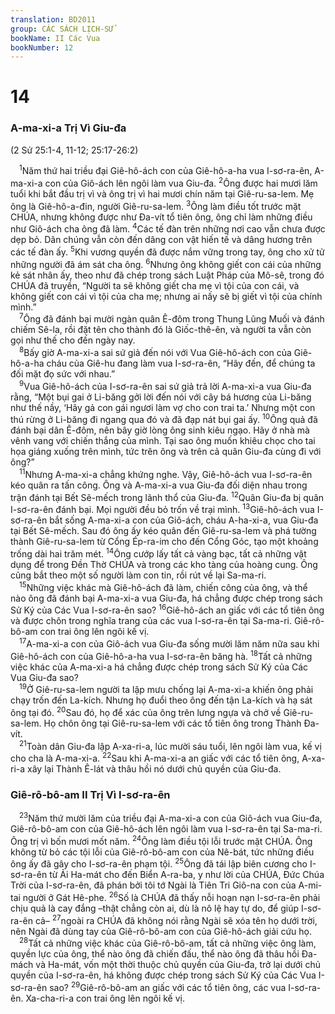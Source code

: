 ```yaml
---
translation: BD2011
group: CÁC SÁCH LỊCH-SỬ
bookName: II Các Vua 
bookNumber: 12
---
```


<div class="title"><h1>14</h1><h3>A-ma-xi-a Trị Vì Giu-đa</h3><p>(2 Sử 25:1-4, 11-12; 25:17-26:2)</p></div>
<span class="verse 2vua_14_1"> <sup>1</sup>Năm thứ hai triều đại Giê-hô-ách con của Giê-hô-a-ha vua I-sơ-ra-ên, A-ma-xi-a con của Giô-ách lên ngôi làm vua Giu-đa. </span>
<span class="verse 2vua_14_2"><sup>2</sup>Ông được hai mươi lăm tuổi khi bắt đầu trị vì và ông trị vì hai mươi chín năm tại Giê-ru-sa-lem. Mẹ ông là Giê-hô-a-đin, người Giê-ru-sa-lem. </span>
<span class="verse 2vua_14_3"><sup>3</sup>Ông làm điều tốt trước mặt CHÚA, nhưng không được như Ða-vít tổ tiên ông, ông chỉ làm những điều như Giô-ách cha ông đã làm. </span>
<span class="verse 2vua_14_4"><sup>4</sup>Các tế đàn trên những nơi cao vẫn chưa được dẹp bỏ. Dân chúng vẫn còn đến dâng con vật hiến tế và dâng hương trên các tế đàn ấy. </span>
<span class="verse 2vua_14_5"><sup>5</sup>Khi vương quyền đã được nắm vững trong tay, ông cho xử tử những người đã ám sát cha ông. </span>
<span class="verse 2vua_14_6"><sup>6</sup>Nhưng ông không giết con cái của những kẻ sát nhân ấy, theo như đã chép trong sách Luật Pháp của Mô-sê, trong đó CHÚA đã truyền, “Người ta sẽ không giết cha mẹ vì tội của con cái, và không giết con cái vì tội của cha mẹ; nhưng ai nấy sẽ bị giết vì tội của chính mình.” <br/></span>
<span class="verse 2vua_14_7"> <sup>7</sup>Ông đã đánh bại mười ngàn quân Ê-đôm trong Thung Lũng Muối và đánh chiếm Sê-la, rồi đặt tên cho thành đó là Giốc-thê-ên, và người ta vẫn còn gọi như thế cho đến ngày nay.<br/></span>
<span class="verse 2vua_14_8"> <sup>8</sup>Bấy giờ A-ma-xi-a sai sứ giả đến nói với Vua Giê-hô-ách con của Giê-hô-a-ha cháu của Giê-hu đang làm vua I-sơ-ra-ên, “Hãy đến, để chúng ta đối mặt đọ sức với nhau.”<br/></span>
<span class="verse 2vua_14_9"> <sup>9</sup>Vua Giê-hô-ách của I-sơ-ra-ên sai sứ giả trả lời A-ma-xi-a vua Giu-đa rằng, “Một bụi gai ở Li-băng gởi lời đến nói với cây bá hương của Li-băng như thế nầy, ‘Hãy gả con gái ngươi làm vợ cho con trai ta.’ Nhưng một con thú rừng ở Li-băng đi ngang qua đó và đã đạp nát bụi gai ấy. </span>
<span class="verse 2vua_14_10"><sup>10</sup>Ông quả đã đánh bại dân Ê-đôm, nên bây giờ lòng ông sinh kiêu ngạo. Hãy ở nhà mà vênh vang với chiến thắng của mình. Tại sao ông muốn khiêu chọc cho tai họa giáng xuống trên mình, tức trên ông và trên cả quân Giu-đa cùng đi với ông?”<br/></span>
<span class="verse 2vua_14_11"> <sup>11</sup>Nhưng A-ma-xi-a chẳng khứng nghe. Vậy, Giê-hô-ách vua I-sơ-ra-ên kéo quân ra tấn công. Ông và A-ma-xi-a vua Giu-đa đối diện nhau trong trận đánh tại Bết Sê-mếch trong lãnh thổ của Giu-đa. </span>
<span class="verse 2vua_14_12"><sup>12</sup>Quân Giu-đa bị quân I-sơ-ra-ên đánh bại. Mọi người đều bỏ trốn về trại mình. </span>
<span class="verse 2vua_14_13"><sup>13</sup>Giê-hô-ách vua I-sơ-ra-ên bắt sống A-ma-xi-a con của Giô-ách, cháu A-ha-xi-a, vua Giu-đa tại Bết Sê-mếch. Sau đó ông ấy kéo quân đến Giê-ru-sa-lem và phá tường thành Giê-ru-sa-lem từ Cổng Ép-ra-im cho đến Cổng Góc, tạo một khoảng trống dài hai trăm mét. </span>
<span class="verse 2vua_14_14"><sup>14</sup>Ông cướp lấy tất cả vàng bạc, tất cả những vật dụng để trong Ðền Thờ CHÚA và trong các kho tàng của hoàng cung. Ông cũng bắt theo một số người làm con tin, rồi rút về lại Sa-ma-ri.<br/></span>
<span class="verse 2vua_14_15"> <sup>15</sup>Những việc khác mà Giê-hô-ách đã làm, chiến công của ông, và thể nào ông đã đánh bại A-ma-xi-a vua Giu-đa, há chẳng được chép trong sách Sử Ký của Các Vua I-sơ-ra-ên sao? </span>
<span class="verse 2vua_14_16"><sup>16</sup>Giê-hô-ách an giấc với các tổ tiên ông và được chôn trong nghĩa trang của các vua I-sơ-ra-ên tại Sa-ma-ri. Giê-rô-bô-am con trai ông lên ngôi kế vị.<br/></span>
<span class="verse 2vua_14_17"> <sup>17</sup>A-ma-xi-a con của Giô-ách vua Giu-đa sống mười lăm năm nữa sau khi Giê-hô-ách con của Giê-hô-a-ha vua I-sơ-ra-ên băng hà. </span>
<span class="verse 2vua_14_18"><sup>18</sup>Tất cả những việc khác của A-ma-xi-a há chẳng được chép trong sách Sử Ký của Các Vua Giu-đa sao?<br/></span>
<span class="verse 2vua_14_19"> <sup>19</sup>Ở Giê-ru-sa-lem người ta lập mưu chống lại A-ma-xi-a khiến ông phải chạy trốn đến La-kích. Nhưng họ đuổi theo ông đến tận La-kích và hạ sát ông tại đó. </span>
<span class="verse 2vua_14_20"><sup>20</sup>Sau đó, họ để xác của ông trên lưng ngựa và chở về Giê-ru-sa-lem. Họ chôn ông tại Giê-ru-sa-lem với các tổ tiên ông trong Thành Ða-vít.<br/></span>
<span class="verse 2vua_14_21"> <sup>21</sup>Toàn dân Giu-đa lập A-xa-ri-a, lúc mười sáu tuổi, lên ngôi làm vua, kế vị cho cha là A-ma-xi-a. </span>
<span class="verse 2vua_14_22"><sup>22</sup>Sau khi A-ma-xi-a an giấc với các tổ tiên ông, A-xa-ri-a xây lại Thành Ê-lát và thâu hồi nó dưới chủ quyền của Giu-đa.<br/></span>
<div class="title"><h3>Giê-rô-bô-am II Trị Vì I-sơ-ra-ên</h3></div>
<span class="verse 2vua_14_23"> <sup>23</sup>Năm thứ mười lăm của triều đại A-ma-xi-a con của Giô-ách vua Giu-đa, Giê-rô-bô-am con của Giê-hô-ách lên ngôi làm vua I-sơ-ra-ên tại Sa-ma-ri. Ông trị vì bốn mươi mốt năm. </span>
<span class="verse 2vua_14_24"><sup>24</sup>Ông làm điều tội lỗi trước mặt CHÚA. Ông không từ bỏ các tội lỗi của Giê-rô-bô-am con của Nê-bát, tức những điều ông ấy đã gây cho I-sơ-ra-ên phạm tội. </span>
<span class="verse 2vua_14_25"><sup>25</sup>Ông đã tái lập biên cương cho I-sơ-ra-ên từ Ải Ha-mát cho đến Biển A-ra-ba, y như lời của CHÚA, Ðức Chúa Trời của I-sơ-ra-ên, đã phán bởi tôi tớ Ngài là Tiên Tri Giô-na con của A-mi-tai người ở Gát Hê-phe. </span>
<span class="verse 2vua_14_26"><sup>26</sup>Số là CHÚA đã thấy nỗi hoạn nạn I-sơ-ra-ên phải chịu quả là cay đắng –thật chẳng còn ai, dù là nô lệ hay tự do, để giúp I-sơ-ra-ên cả– </span>
<span class="verse 2vua_14_27"><sup>27</sup>ngoài ra CHÚA đã không nói rằng Ngài sẽ xóa tên họ dưới trời, nên Ngài đã dùng tay của Giê-rô-bô-am con của Giê-hô-ách giải cứu họ.<br/></span>
<span class="verse 2vua_14_28"> <sup>28</sup>Tất cả những việc khác của Giê-rô-bô-am, tất cả những việc ông làm, quyền lực của ông, thể nào ông đã chiến đấu, thể nào ông đã thâu hồi Ða-mách và Ha-mát, vốn một thời thuộc chủ quyền của Giu-đa, trở lại dưới chủ quyền của I-sơ-ra-ên, há không được chép trong sách Sử Ký của Các Vua I-sơ-ra-ên sao? </span>
<span class="verse 2vua_14_29"><sup>29</sup>Giê-rô-bô-am an giấc với các tổ tiên ông, các vua I-sơ-ra-ên. Xa-cha-ri-a con trai ông lên ngôi kế vị.<br/></span>
